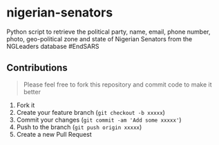 # nigerian-senators
Python script to retrieve the political party, name, email, phone number, photo, geo-political zone and state of Nigerian Senators from the NGLeaders database #EndSARS

## Contributions
> Please feel free to fork this repository and commit code to make it better

1. Fork it
2. Create your feature branch (`git checkout -b xxxxx`)
3. Commit your changes (`git commit -am 'Add some xxxxx'`)
4. Push to the branch (`git push origin xxxxx`)
5. Create a new Pull Request

